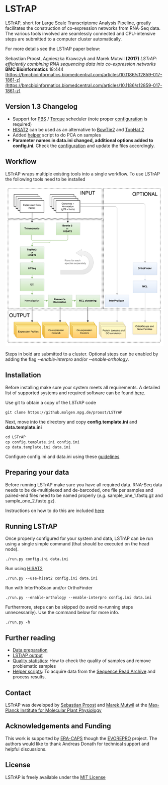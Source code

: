 # LSTrAP

LSTrAP, short for Large Scale Transcriptome Analysis Pipeline, greatly facilitates the construction of co-expression networks from
RNA-Seq data. The various tools involved are seamlessly connected and  CPU-intensive steps are submitted to a computer cluster 
automatically. 

For more details see the LSTrAP paper below:

Sebastian Proost, Agnieszka Krawczyk and Marek Mutwil **(2017)** *LSTrAP: efficiently combining RNA sequencing data into co-expression networks* **BMC Bioinformatics** 18:444 
[https://bmcbioinformatics.biomedcentral.com/articles/10.1186/s12859-017-1861-z](https://bmcbioinformatics.biomedcentral.com/articles/10.1186/s12859-017-1861-z)

## Version 1.3 Changelog

  * Support for [PBS](https://en.wikipedia.org/wiki/Portable_Batch_System) / [Torque](http://www.adaptivecomputing.com/products/open-source/torque/) scheduler (note proper [configuration](./docs/configuration.md) is required)
  * [HISAT2](https://ccb.jhu.edu/software/hisat2/index.shtml) can be used as an alternative to [BowTie2](http://bowtie-bio.sourceforge.net/bowtie2/index.shtml) and [TopHat 2](https://ccb.jhu.edu/software/tophat/index.shtml)
  * Added [helper](./docs/helper.md) script to do PCA on samples
  * **Parameter names in data.ini changed, additional options added to config.ini**. Check the [configuration](./docs/configuration.md)
   and update the files accordingly.

## Workflow

LSTrAP wraps multiple existing tools into a single workflow. To use LSTrAP the following tools need to be installed

![LSTrAP Workflow](docs/images/LSTrAP_workflow.png "Steps automated by LSTrAP")

Steps in bold are submitted to a cluster. Optional steps can be enabled by adding the flag *&#8209;&#8209;enable&#8209;interpro* and/or 
*&#8209;&#8209;enable&#8209;orthology*.

## Installation
Before installing make sure your system meets all requirements. A detailed list of supported systems and required 
software can be found [here](docs/preparation.md).


Use git to obtain a copy of the LSTrAP code

    git clone https://github.molgen.mpg.de/proost/LSTrAP

Next, move into the directory and copy **config.template.ini** and **data.template.ini**

    cd LSTrAP
    cp config.template.ini config.ini
    cp data.template.ini data.ini

Configure config.ini and data.ini using these [guidelines](docs/configuration.md)

## Preparing your data

Before running LSTrAP make sure you have all required data. RNA-Seq data needs to be de-multiplexed and de-barcoded, one
file per samples and paired-end files need to be named properly (*e.g.* sample_one_1.fastq.gz and sample_one_2.fastq.gz).

Instructions on how to do this are included [here](docs/data_preparation.md)

## Running LSTrAP

Once properly configured for your system and data, LSTrAP can be run using a single simple command (that should be 
executed on the head node).

    ./run.py config.ini data.ini

Run using [HISAT2](https://ccb.jhu.edu/software/hisat2/index.shtml)

    ./run.py --use-hisat2 config.ini data.ini

Run with InterProScan and/or OrthoFinder 

    ./run.py --enable-orthology --enable-interpro config.ini data.ini

Furthermore, steps can be skipped (to avoid re-running steps unnecessarily). Use the command below for more info.

    ./run.py -h

## Further reading

  * [Data preparation](docs/data_preparation.md)
  * [LSTrAP output](docs/example_output.md)
  * [Quality statistics](docs/quality.md): How to check the quality of samples and remove problematic samples
  * [Helper scripts](docs/helper.md): To acquire data from the [Sequence Read Archive](https://www.ncbi.nlm.nih.gov/sra)
  and process results.
    
## Contact

LSTrAP was developed by [Sebastian Proost](mailto:proost@mpimp-golm.mpg.de) and [Marek Mutwil](mailto:mutwil@gmail.com) at the [Max-Planck Institute for Molecular Plant Physiology](http://www.mpimp-golm.mpg.de/2168/en)

## Acknowledgements and Funding

This work is supported by [ERA-CAPS](http://www.eracaps.org/) though the [EVOREPRO](http://www.evorepro.org/) project. 
The authors would like to thank Andreas Donath for technical support and helpful discussions.

## License

LSTrAP is freely available under the [MIT License](LICENSE.md)
